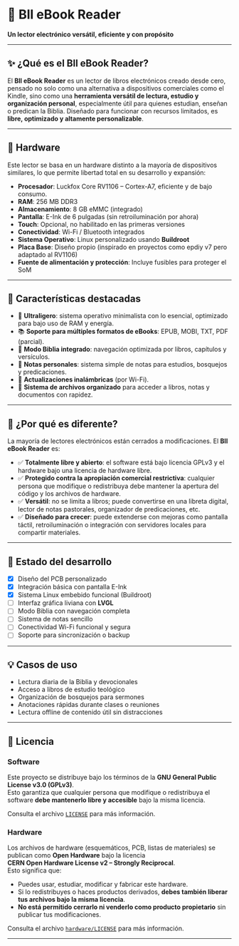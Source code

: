 # 📖 Bll eBook Reader

**Un lector electrónico versátil, eficiente y con propósito**

---

## ✨ ¿Qué es el Bll eBook Reader?

El **Bll eBook Reader** es un lector de libros electrónicos creado desde cero, pensado no solo como una alternativa a dispositivos comerciales como el Kindle, sino como una **herramienta versátil de lectura, estudio y organización personal**, especialmente útil para quienes estudian, enseñan o predican la Biblia. Diseñado para funcionar con recursos limitados, es **libre, optimizado y altamente personalizable**.

---

## 🔧 Hardware

Este lector se basa en un hardware distinto a la mayoría de dispositivos similares, lo que permite libertad total en su desarrollo y expansión:

- **Procesador**: Luckfox Core RV1106 – Cortex-A7, eficiente y de bajo consumo.
- **RAM**: 256 MB DDR3
- **Almacenamiento**: 8 GB eMMC (integrado)
- **Pantalla**: E-Ink de 6 pulgadas (sin retroiluminación por ahora)
- **Touch**: Opcional, no habilitado en las primeras versiones
- **Conectividad**: Wi-Fi / Bluetooth integrados
- **Sistema Operativo**: Linux personalizado usando **Buildroot**
- **Placa Base**: Diseño propio (inspirado en proyectos como epdiy v7 pero adaptado al RV1106)
- **Fuente de alimentación y protección**: Incluye fusibles para proteger el SoM

---

## 🚀 Características destacadas

- 🧠 **Ultraligero**: sistema operativo minimalista con lo esencial, optimizado para bajo uso de RAM y energía.
- 📚 **Soporte para múltiples formatos de eBooks**: EPUB, MOBI, TXT, PDF (parcial).
- 📖 **Modo Biblia integrado**: navegación optimizada por libros, capítulos y versículos.
- 📝 **Notas personales**: sistema simple de notas para estudios, bosquejos y predicaciones.
- 📡 **Actualizaciones inalámbricas** (por Wi-Fi).
- 📁 **Sistema de archivos organizado** para acceder a libros, notas y documentos con rapidez.

---

## 🎯 ¿Por qué es diferente?

La mayoría de lectores electrónicos están cerrados a modificaciones. El **Bll eBook Reader** es:

- ✅ **Totalmente libre y abierto**: el software está bajo licencia GPLv3 y el hardware bajo una licencia de hardware libre.
- ✅ **Protegido contra la apropiación comercial restrictiva**: cualquier persona que modifique o redistribuya debe mantener la apertura del código y los archivos de hardware.
- ✅ **Versátil**: no se limita a libros; puede convertirse en una libreta digital, lector de notas pastorales, organizador de predicaciones, etc.
- ✅ **Diseñado para crecer**: puede extenderse con mejoras como pantalla táctil, retroiluminación o integración con servidores locales para compartir materiales.

---

## 🧱 Estado del desarrollo

- [x] Diseño del PCB personalizado
- [x] Integración básica con pantalla E-Ink
- [x] Sistema Linux embebido funcional (Buildroot)
- [ ] Interfaz gráfica liviana con **LVGL**
- [ ] Modo Biblia con navegación completa
- [ ] Sistema de notas sencillo
- [ ] Conectividad Wi-Fi funcional y segura
- [ ] Soporte para sincronización o backup

---

## 💡 Casos de uso

- Lectura diaria de la Biblia y devocionales
- Acceso a libros de estudio teológico
- Organización de bosquejos para sermones
- Anotaciones rápidas durante clases o reuniones
- Lectura offline de contenido útil sin distracciones

---

## 📜 Licencia

### Software

Este proyecto se distribuye bajo los términos de la **GNU General Public License v3.0 (GPLv3)**.  
Esto garantiza que cualquier persona que modifique o redistribuya el software **debe mantenerlo libre y accesible** bajo la misma licencia.

Consulta el archivo [`LICENSE`](./LICENSE) para más información.

### Hardware

Los archivos de hardware (esquemáticos, PCB, listas de materiales) se publican como **Open Hardware** bajo la licencia  
**CERN Open Hardware License v2 – Strongly Reciprocal**.  
Esto significa que:

- Puedes usar, estudiar, modificar y fabricar este hardware.
- Si lo redistribuyes o haces productos derivados, **debes también liberar tus archivos bajo la misma licencia**.
- **No está permitido cerrarlo ni venderlo como producto propietario** sin publicar tus modificaciones.

Consulta el archivo [`hardware/LICENSE`](./hardware/LICENSE) para más información.

---

